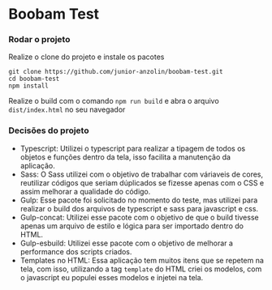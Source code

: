 # Boobam Test

### Rodar o projeto
Realize o clone do projeto e instale os pacotes
```
git clone https://github.com/junior-anzolin/boobam-test.git
cd boobam-test
npm install
```

Realize o build com o comando `npm run build` e abra o arquivo `dist/index.html` no seu navegador

### Decisões do projeto

- Typescript: Utilizei o typescript para realizar a tipagem de todos os objetos e funções dentro da tela, isso facilita a manutenção da aplicação.
- Sass: O Sass utilizei com o objetivo de trabalhar com váriaveis de cores, reutilizar códigos que seriam dúplicados se fizesse apenas com o CSS e assim melhorar a qualidade do código.
- Gulp: Esse pacote foi solicitado no momento do teste, mas utilizei para realizar o build dos arquivos de typescript e sass para javascript e css.
- Gulp-concat: Utilizei esse pacote com o objetivo de que o build tivesse apenas um arquivo de estilo e lógica para ser importado dentro do HTML.
- Gulp-esbuild: Utilizei esse pacote com o objetivo de melhorar a performance dos scripts criados.
- Templates no HTML: Essa aplicação tem muitos itens que se repetem na tela, com isso, utilizando a tag `template` do HTML criei os modelos, com o javascript eu populei esses modelos e injetei na tela.